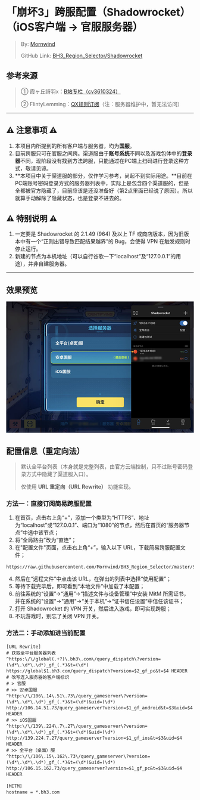 # 「崩坏3」跨服配置（Shadowrocket）（iOS客户端 → 官服服务器）
 > By: [Mornwind](https://github.com/Mornwind)
 > 
 > GitHub Link: [BH3_Region_Selector/Shadowrocket](https://github.com/Mornwind/BH3_Region_Selector/tree/master/Shadowrocket) 

## 参考来源
 > ① 霞ヶ丘詩羽x：[B站专栏（cv3610324）](https://www.bilibili.com/read/cv3610324)
 > 
 > ② FlintyLemming：[QX规则订阅](https://git.flinty.moe/root/bh3-switch)（注：服务器维护中，暂无法访问）

---

## ⚠️ 注意事项 ⚠️
1. 本项目内所提到的所有客户端与服务器，均为**国服**。
2. 目前跨服只可在官服之间跨。渠道服由于**账号系统**不同以及游戏包体中的**登录器**不同，现阶段没有找到方法跨服，只能通过在PC端上扫码进行登录这种方式，敬请见谅。
3. **本项目中关于渠道服的部分，仅作学习参考，尚起不到实际用途。**目前在PC端账号密码登录方式的服务器列表中，实际上是包含四个渠道服的，但是全都被官方隐藏了，目前应该是还没准备好（第2点里面已经说了原因）。所以就算手动解除了隐藏状态，也是登录不进去的。

## ⚠️ 特别说明 ⚠️
1. 一定要是 Shadowrocket 的 2.1.49 (964) 及以上 TF 或商店版本，因为旧版本中有一个“正则出错导致匹配结果越界”的 Bug，会使得 VPN 在触发规则时停止运行。
2. 新建的节点为本机地址（可以自行谷歌一下“localhost”及“127.0.0.1”的用途），并非自建服务器。

---

## 效果预览
![使用 Shadowrocket 跨服](/Shadowrocket/shadowrocket_preview.jpg)

## 配置信息（重定向法）
 > 默认全平台列表（本身就是完整列表，由官方云端控制，只不过账号密码登录方式中隐藏了渠道服入口）。
 > 
 > 仅使用 **URL 重定向（URL Rewrite）** 功能实现。

### 方法一：直接订阅简易跨服配置
1. 在首页，点击右上角“+”，添加一个类型为“HTTPS”、地址为“localhost”或“127.0.0.1”、端口为“1080”的节点，然后在首页的“服务器节点”中选中该节点；
2. 将“全局路由”改为“直连”；
3. 在"配置文件"页面，点击右上角“+”，输入以下 URL，下载简易跨服配置文件；

```
https://raw.githubusercontent.com/Mornwind/BH3_Region_Selector/master/Shadowrocket/bh3_region_selector.conf
```

4. 然后在“远程文件”中点击该 URL，在弹出的列表中选择“使用配置”；
5. 等待下载完毕后，即可看到“本地文件”中加载了本配置；
6. 前往系统的“设置”→“通用”→“描述文件与设备管理”中安装 MitM 所需证书，并在系统的"设置"→"通用"→“关于本机”→“证书信任设置”中信任该证书；
7. 打开 Shadowrocket 的 VPN 开关，然后进入游戏，即可实现跨服；
8. 不玩游戏时，别忘了关闭 VPN 开关。

### 方法二：手动添加进当前配置
```
[URL Rewrite]
# 获取全平台服务器列表
^https:\/\/global(.+?)\.bh3\.com\/query_dispatch\?version=(\d*\.\d*\.\d*)_gf_(.*)&t=(\d*) https://global$1.bh3.com/query_dispatch?version=$2_gf_pc&t=$4 HEADER
# 改写连入服务器的客户端标识
# > 官服
# >> 安卓国服
^http:\/\/106\.14\.51\.73\/query_gameserver\?version=(\d*\.\d*\.\d*)_gf_(.*)&t=(\d*)&uid=(\d*) http://106.14.51.73/query_gameserver?version=$1_gf_android&t=$3&uid=$4 HEADER
# >> iOS国服
^http:\/\/139\.224\.7\.27\/query_gameserver\?version=(\d*\.\d*\.\d*)_gf_(.*)&t=(\d*)&uid=(\d*) http://139.224.7.27/query_gameserver?version=$1_gf_ios&t=$3&uid=$4 HEADER
# >> 全平台（桌面）服
^http:\/\/106\.15\.162\.73\/query_gameserver\?version=(\d*\.\d*\.\d*)_gf_(.*)&t=(\d*)&uid=(\d*) http://106.15.162.73/query_gameserver?version=$1_gf_pc&t=$3&uid=$4 HEADER

[MITM]
hostname = *.bh3.com
```